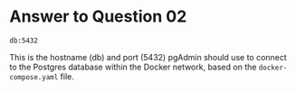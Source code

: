 # Answer to Question 02

```
db:5432
```

This is the hostname (db) and port (5432) pgAdmin should use to connect to the Postgres database within the Docker network, based on the `docker-compose.yaml` file.
